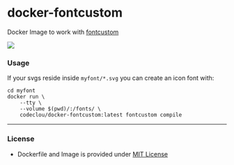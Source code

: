 # docker-fontcustom

Docker Image to work with [fontcustom](https://github.com/FontCustom/fontcustom)

![](https://codeclou.github.io/doc/docker-warranty.svg?v5)

### Usage

If your svgs reside inside `myfont/*.svg` you can create an icon font with:

```
cd myfont
docker run \
    --tty \
    --volume $(pwd)/:/fonts/ \
    codeclou/docker-fontcustom:latest fontcustom compile
```

----


### License

  * Dockerfile and Image is provided under [MIT License](https://github.com/codeclou/docker-fontcustom/blob/master/LICENSE.md)
